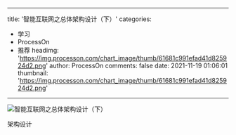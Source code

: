 
---
title: '智能互联网之总体架构设计（下）'
categories: 
 - 学习
 - ProcessOn
 - 推荐
headimg: 'https://img.processon.com/chart_image/thumb/61681c991efad41d825924d2.png'
author: ProcessOn
comments: false
date: 2021-11-19 01:06:01
thumbnail: 'https://img.processon.com/chart_image/thumb/61681c991efad41d825924d2.png'
---

<div>   
<img class="thumb" alt="智能互联网之总体架构设计（下）" src="https://img.processon.com/chart_image/thumb/61681c991efad41d825924d2.png" referrerpolicy="no-referrer">
<p>架构设计</p>  
</div>
            